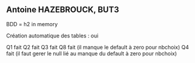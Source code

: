 ## Antoine HAZEBROUCK, BUT3

BDD = h2 in memory

Création automatique des tables : oui


Q1 fait
Q2 fait
Q3 fait
Q8 fait (il manque le default à zero pour nbchoix)
Q4 fait (il faut gerer le null lié au manque du default à zero pour nbchoix)
